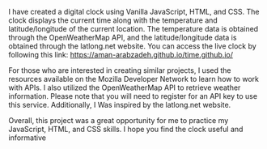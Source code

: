 I have created a digital clock using Vanilla JavaScript, HTML, and CSS. The clock displays the current time along with the temperature and latitude/longitude of the current location. The temperature data is obtained through the OpenWeatherMap API, and the latitude/longitude data is obtained through the latlong.net website. You can access the live clock by following this link: https://aman-arabzadeh.github.io/time.github.io/

For those who are interested in creating similar projects, I used the resources available on the Mozilla Developer Network to learn how to work with APIs. I also utilized the OpenWeatherMap API to retrieve weather information. Please note that you will need to register for an API key to use this service. Additionally, I Was inspired by the  latlong.net website.

Overall, this project was a great opportunity for me to practice my JavaScript, HTML, and CSS skills. I hope you find the clock useful and informative
